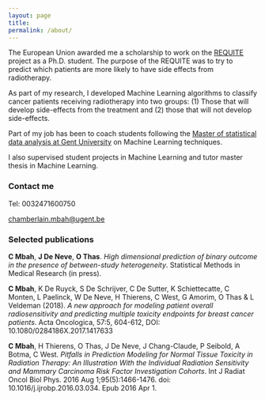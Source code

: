 ```yaml
---
layout: page
title: 
permalink: /about/
---
```


The European Union awarded me a scholarship to work on the [REQUITE](https://www.requite.eu/) project as a Ph.D. student. The purpose of the REQUITE  was to try to predict which patients are more likely to have side effects from radiotherapy. 

As part of my research, I developed Machine Learning algorithms to classify cancer patients receiving radiotherapy into two groups: (1) Those that will develop side-effects from the treatment and (2) those that will not develop side-effects. 

Part of my job has been to coach students following the [Master of statistical data analysis at Gent University](https://studiekiezer.ugent.be/master-of-science-in-statistical-data-analysis-en)  on Machine Learning techniques. 

I also supervised student projects in Machine Learning and tutor master thesis in Machine Learning.


### Contact me

Tel: 0032471600750

[chamberlain.mbah@ugent.be](mailto:chamberlain.mbah@ugent.be)


### Selected publications
**C Mbah**, **J De Neve**, **O Thas**.
*High dimensional prediction of binary outcome in the presence of between-study heterogeneity*.
Statistical Methods in Medical Research (in press).

**C Mbah**, K De Ruyck, S De Schrijver, C De Sutter, K Schiettecatte, C Monten, L Paelinck, W De Neve, H Thierens, C West, G Amorim, O Thas & L Veldeman (2018). *A new approach for modeling patient overall radiosensitivity and predicting multiple toxicity endpoints for breast cancer patients*. Acta Oncologica, 57:5, 604-612, DOI: 10.1080/0284186X.2017.1417633


**C Mbah**, H Thierens, O Thas, J De Neve, J Chang-Claude, P Seibold, A  Botma, C West.
*Pitfalls in Prediction Modeling for Normal Tissue Toxicity in Radiation Therapy: An Illustration With the Individual Radiation Sensitivity and Mammary Carcinoma Risk Factor Investigation Cohorts*.
Int J Radiat Oncol Biol Phys. 2016 Aug 1;95(5):1466-1476. doi: 10.1016/j.ijrobp.2016.03.034. Epub 2016 Apr 1.

